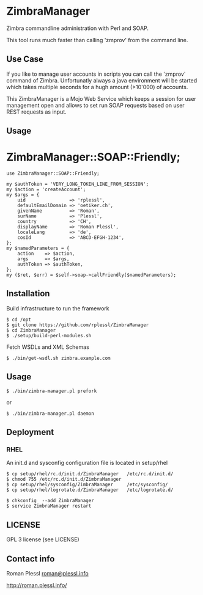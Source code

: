 ZimbraManager
=============
Zimbra commandline administration with Perl and SOAP. 

This tool runs much faster than calling 'zmprov' from the command line.

Use Case
--------
If you like to manage user accounts in scripts you can call the 'zmprov'
command of Zimbra. Unfortunatly always a java environment will be started
which takes multiple seconds for a hugh amount (>10'000) of accounts.

This ZimbraManager is a Mojo Web Service which keeps a session for user
management open and allows to set run SOAP requests based on user REST
requests as input.

Usage
-----

# ZimbraManager::SOAP::Friendly;

    use ZimbraManager::SOAP::Friendly;

    my $authToken = 'VERY_LONG_TOKEN_LINE_FROM_SESSION';
    my $action = 'createAccount';
    my $args = {
        uid                => 'rplessl',
        defaultEmailDomain => 'oetiker.ch',
        givenName          => 'Roman',
        surName            => 'Plessl',
        country            => 'CH',
        displayName        => 'Roman Plessl',
        localeLang         => 'de',
        cosId              => 'ABCD-EFGH-1234',
    };
    my $namedParameters = {
        action    => $action,
        args      => $args,
        authToken => $authToken,
    };
    my ($ret, $err) = $self->soap->callFriendly($namedParameters);


Installation
------------
Build infrastructure to run the framework

    $ cd /opt
    $ git clone https://github.com/rplessl/ZimbraManager
    $ cd ZimbraManager
    $ ./setup/build-perl-modules.sh

Fetch WSDLs and XML Schemas

    $ ./bin/get-wsdl.sh zimbra.example.com

Usage
----- 

    $ ./bin/zimbra-manager.pl prefork

or 

    $ ./bin/zimbra-manager.pl daemon


Deployment
----------
### RHEL

An init.d and sysconfig configuration file is located in setup/rhel

    $ cp setup/rhel/rc.d/init.d/ZimbraManager   /etc/rc.d/init.d/
    $ chmod 755 /etc/rc.d/init.d/ZimbraManager
    $ cp setup/rhel/sysconfig/ZimbraManager     /etc/sysconfig/
    $ cp setup/rhel/logrotate.d/ZimbraManager   /etc/logrotate.d/

    $ chkconfig  --add ZimbraManager
    $ service ZimbraManager restart


LICENSE
--------
GPL 3 license (see LICENSE)

Contact info
------------
Roman Plessl <roman@plessl.info>

http://roman.plessl.info/
